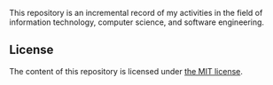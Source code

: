 This repository is an incremental record of my activities in the field of information technology, computer science, and software engineering.

## License

The content of this repository is licensed under [the MIT license](LICENSE).
